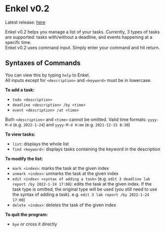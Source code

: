 # Enkel v0.2

Latest release: [here](https://github.com/zihaowrez/CS2103_iP/releases/tag/Enkel-v0.2)

Enkel v0.2 helps you manage a list of your tasks. Currently, 3 types of tasks are supported: tasks with/without a deadline, and events happening at a specifc time.  
Enkel v0.2 uses command input. Simply enter your command and hit return.  

## Syntaxes of Commands

You can view this by typing `help` to Enkel.  
All inputs except for `<description>` and `<keyword>` must be in lowercase.

**To add a task:**
- `todo <description>`
- `deadline <description> /by <time>`
- `event <description> /at <time>`

Both `<description>` and `<time>` cannot be omitted.
Valid time formats: `yyyy-M-d` (e.g. `2022-1-24`) and `yyyy-M-d H:mm` (e.g. `2021-12-15 8:30`)

**To view tasks:**  
- `list`: displays the whole list  
- `find <keyword>`: displays tasks containing the keyword in the description

**To modify the list:**  
- `mark <index>`: marks the task at the given index  
- `unmark <index>`: unmarks the task at the given index  
- `edit <index> <syntax of adding a task>` (e.g. `edit 3 deadline lab report /by 2022-1-24 17:00`): edits the task at the given index. If the task type is omitted, the original type will be used (you still need to use the syntax of adding a task). e.g. `edit 3 lab report /by 2022-1-24 17:00`)  
- `delete <index>`: deletes the task of the given index

**To quit the program:**  
- `bye` or cross it directly
